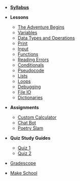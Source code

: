 *  **[Syllabus](README.md)**
- **Lessons**
  - [The Adventure Begins](Lessons/adventure_begins.md)
  - [Variables](Lessons/variables.md)
  - [Data Types and Operations](Lessons/datatypes_operations.md)
  - [Print](Lessons/print.md)
  - [Input](Lessons/input.md)
  - [Functions](Lessons/functions.md)
  - [Reading Errors](Lessons/reading_errors.md)
  - [Conditionals](Lessons/conditionals.md)
  - [Pseudocode](Lessons/pseudocode.md)
  - [Lists](Lessons/lists.md)
  - [Loops](Lessons/loops.md)
  - [Debugging](Lessons/debugging.md)
  - [File IO](Lessons/file_io.md)
  - [Dictionaries](Lessons/dictionaries.md)
  
- **Assignments**
  - [Custom Calculator](Lessons/custom_calculator.md)
  - [Chat Bot](Lessons/chat_bot.md)
  - [Poetry Slam](Lessons/poetry_slam.md)
  
- **Quiz Study Guides**
  - [Quiz 1](Lessons/quiz1.md)
  - [Quiz 2](Lessons/quiz2.md)

* [Gradescope](https://www.gradescope.com/courses/154615)

* [Make School](https://www.makeschool.com)
